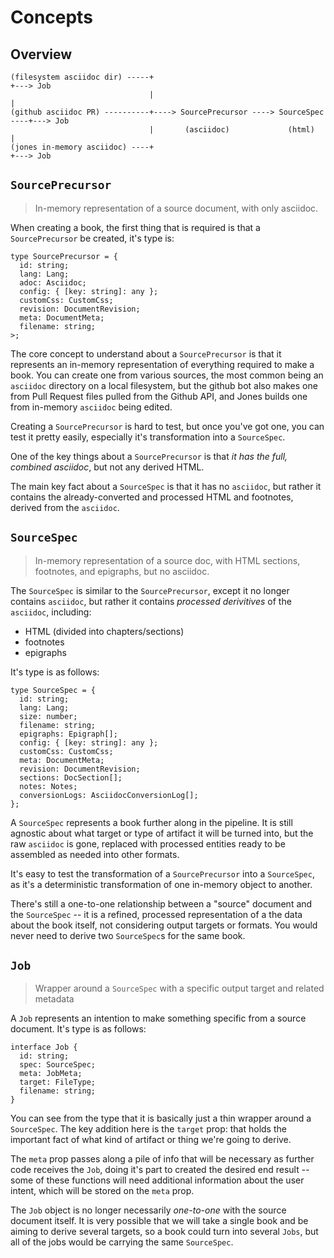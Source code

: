 # Concepts

## Overview

```
(filesystem asciidoc dir) -----+                                           +---> Job
                               |                                           |
(github asciidoc PR) ----------+----> SourcePrecursor ----> SourceSpec ----+---> Job
                               |       (asciidoc)             (html)       |
(jones in-memory asciidoc) ----+                                           +---> Job
```

## `SourcePrecursor`

> In-memory representation of a source document, with only asciidoc.

When creating a book, the first thing that is required is that a `SourcePrecursor` be
created, it's type is:

```TS
type SourcePrecursor = {
  id: string;
  lang: Lang;
  adoc: Asciidoc;
  config: { [key: string]: any };
  customCss: CustomCss;
  revision: DocumentRevision;
  meta: DocumentMeta;
  filename: string;
>;
```

The core concept to understand about a `SourcePrecursor` is that it represents an
in-memory representation of everything required to make a book. You can create one from
various sources, the most common being an `asciidoc` directory on a local filesystem, but
the github bot also makes one from Pull Request files pulled from the Github API, and
Jones builds one from in-memory `asciidoc` being edited.

Creating a `SourcePrecursor` is hard to test, but once you've got one, you can test it
pretty easily, especially it's transformation into a `SourceSpec`.

One of the key things about a `SourcePrecursor` is that _it has the full, combined
asciidoc_, but not any derived HTML.

The main key fact about a `SourceSpec` is that it has no `asciidoc`, but rather it
contains the already-converted and processed HTML and footnotes, derived from the
`asciidoc`.

## `SourceSpec`

> In-memory representation of a source doc, with HTML sections, footnotes, and epigraphs,
> but no asciidoc.

The `SourceSpec` is similar to the `SourcePrecursor`, except it no longer contains
`asciidoc`, but rather it contains _processed derivitives_ of the `asciidoc`, including:

- HTML (divided into chapters/sections)
- footnotes
- epigraphs

It's type is as follows:

```TS
type SourceSpec = {
  id: string;
  lang: Lang;
  size: number;
  filename: string;
  epigraphs: Epigraph[];
  config: { [key: string]: any };
  customCss: CustomCss;
  meta: DocumentMeta;
  revision: DocumentRevision;
  sections: DocSection[];
  notes: Notes;
  conversionLogs: AsciidocConversionLog[];
};
```

A `SourceSpec` represents a book further along in the pipeline. It is still agnostic about
what target or type of artifact it will be turned into, but the raw `asciidoc` is gone,
replaced with processed entities ready to be assembled as needed into other formats.

It's easy to test the transformation of a `SourcePrecursor` into a `SourceSpec`, as it's a
deterministic transformation of one in-memory object to another.

There's still a one-to-one relationship between a "source" document and the `SourceSpec`
-- it is a refined, processed representation of a the data about the book itself, not
considering output targets or formats. You would never need to derive two `SourceSpec`s
for the same book.

## `Job`

> Wrapper around a `SourceSpec` with a specific output target and related metadata

A `Job` represents an intention to make something specific from a source document. It's
type is as follows:

```TS
interface Job {
  id: string;
  spec: SourceSpec;
  meta: JobMeta;
  target: FileType;
  filename: string;
}
```

You can see from the type that it is basically just a thin wrapper around a `SourceSpec`.
The key addition here is the `target` prop: that holds the important fact of what kind of
artifact or thing we're going to derive.

The `meta` prop passes along a pile of info that will be necessary as further code
receives the `Job`, doing it's part to created the desired end result -- some of these
functions will need additional information about the user intent, which will be stored on
the `meta` prop.

The `Job` object is no longer necessarily _one-to-one_ with the source document itself. It
is very possible that we will take a single book and be aiming to derive several targets,
so a book could turn into several `Jobs`, but all of the jobs would be carrying the same
`SourceSpec`.
